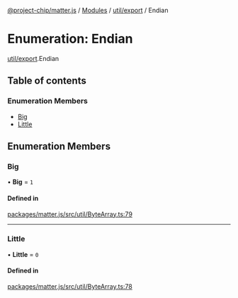[@project-chip/matter.js](../README.md) / [Modules](../modules.md) / [util/export](../modules/util_export.md) / Endian

# Enumeration: Endian

[util/export](../modules/util_export.md).Endian

## Table of contents

### Enumeration Members

- [Big](util_export.Endian.md#big)
- [Little](util_export.Endian.md#little)

## Enumeration Members

### Big

• **Big** = ``1``

#### Defined in

[packages/matter.js/src/util/ByteArray.ts:79](https://github.com/project-chip/matter.js/blob/dfd1dc35/packages/matter.js/src/util/ByteArray.ts#L79)

___

### Little

• **Little** = ``0``

#### Defined in

[packages/matter.js/src/util/ByteArray.ts:78](https://github.com/project-chip/matter.js/blob/dfd1dc35/packages/matter.js/src/util/ByteArray.ts#L78)
